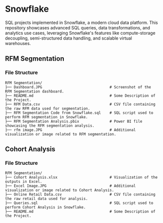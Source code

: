 # Snowflake
SQL projects implemented in Snowflake, a modern cloud data platform. This repository showcases advanced SQL queries, data transformations, and analytics use cases, leveraging Snowflake's features like compute-storage decoupling, semi-structured data handling, and scalable virtual warehouses.

## RFM Segmentation

### File Structure

```plaintext
RFM Segmentation/
├── Dashboard.JPG                               # Screenshot of the RFM Segmentation dashboard.
├── README.md                                   # Some Description of the Project.                               
├── RFM Data.csv                                # CSV file containing the raw RFM data used for segmentation.
├── RFM Segmentation Code from Snowflake.sql    # SQL script used to perform RFM segmentation in Snowflake.
├── RFM Segmentation Analysis.pbix              # Power BI file showcasing the RFM segmentation analysis.
├── rfm image.JPG                               # Additional visualization or image related to RFM segmentation.
```

## Cohort Analysis

### File Structure

```plaintext
RFM Segmentation/
├── Cohort Analysis.xlsx                        # Visualization of the outputs in Excel.
├── Excel Image.JPG                             # Additional visualization or image related to Cohort Analysis.                               
├── Online Retail Data.csv                      # CSV file containing the raw retail data used for analysis.
├── Queries.sql                                 # SQL script used to perform Cohort Analysis in Snowflake.
├── README.md                                   # Some Description of the Project.
```
